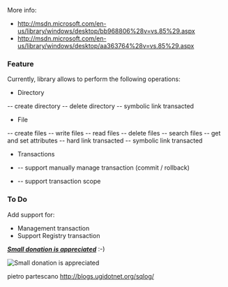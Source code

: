 More info:

 - http://msdn.microsoft.com/en-us/library/windows/desktop/bb968806%28v=vs.85%29.aspx
 - http://msdn.microsoft.com/en-us/library/windows/desktop/aa363764%28v=vs.85%29.aspx


### Feature ###

Currently, library allows to perform the following operations:

- Directory

-- create directory
-- delete directory
-- symbolic link transacted

- File

-- create files
-- write files
-- read files
-- delete files
-- search files
-- get and set attributes
-- hard link transacted
-- symbolic link transacted

- Transactions

- -- support manually manage transaction (commit / rollback)
- -- support transaction scope


### To Do ###

Add support for:

- Management transaction
- Support Registry transaction


_**[Small donation is appreciated](https://www.paypal.com/cgi-bin/webscr?cmd=_s-xclick&hosted_button_id=SLJ677V9KN26C)**_ :-)

![Small donation is appreciated](https://www.paypalobjects.com/en_US/GB/i/btn/btn_donateCC_LG.gif)


pietro partescano
http://blogs.ugidotnet.org/sqlog/
